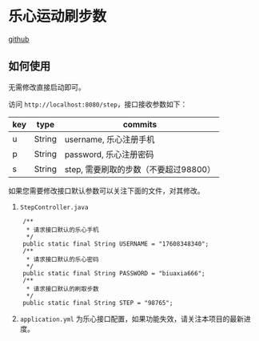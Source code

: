 # 乐心运动刷步数

[github](https://github.com/biuaxia/lexin)

## 如何使用

无需修改直接启动即可。

访问 `http://localhost:8080/step`，接口接收参数如下：

| key | type | commits |
| --- | ---- | ------- |
| u | String | username, 乐心注册手机 |
| p | String | password, 乐心注册密码 |
| s | String | step, 需要刷取的步数（不要超过98800） |

如果您需要修改接口默认参数可以关注下面的文件，对其修改。

1. `StepController.java`

```jav
    /**
     * 请求接口默认的乐心手机
     */
    public static final String USERNAME = "17608348340";
    /**
     * 请求接口默认的乐心密码
     */
    public static final String PASSWORD = "biuaxia666";
    /**
     * 请求接口默认的刷取步数
     */
    public static final String STEP = "98765";
```

2. `application.yml` 为乐心接口配置，如果功能失效，请关注本项目的最新进度。